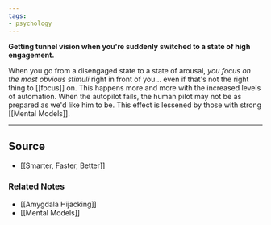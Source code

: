 ```yaml
---
tags:
- psychology
---
```

**Getting tunnel vision when you're suddenly switched to a state of high engagement.**

When you go from a disengaged state to a state of arousal, *you focus on the most obvious stimuli* right in front of you... even if that's not the right thing to [[focus]] on. This happens more and more with the increased levels of automation. When the autopilot fails, the human pilot may not be as prepared as we'd like him to be. This effect is lessened by those with strong [[Mental Models]].

---

## Source
- [[Smarter, Faster, Better]]

### Related Notes
- [[Amygdala Hijacking]] 
- [[Mental Models]]